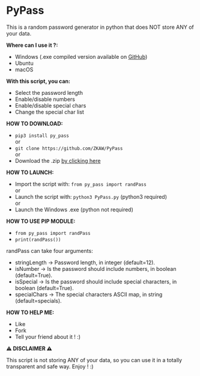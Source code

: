 # PyPass
This is a random password generator in python that does NOT store ANY of your data.

**Where can I use it ?:**

- Windows (.exe compiled version available on [GitHub](https://github.com/ZKAW/Py-Pass))
- Ubuntu
- macOS

**With this script, you can:**

- Select the password length
- Enable/disable numbers
- Enable/disable special chars
- Change the special char list

**HOW TO DOWNLOAD:**

* `pip3 install py_pass`
<br/> or <br/>
* `git clone https://github.com/ZKAW/PyPass`
<br/> or <br/>
* Download the .zip [by clicking here](https://github.com/ZKAW/Py-Pass/archive/master.zip)


**HOW TO LAUNCH:**

* Import the script with: `from py_pass import randPass`
<br/> or <br/> 
* Launch the script with: `python3 PyPass.py` (python3 required)
<br/> or <br/>
* Launch the Windows .exe (python not required)

**HOW TO USE PIP MODULE:**

- `from py_pass import randPass`
- `print(randPass())`

randPass can take four arguments:

- stringLength -> Password length, in integer (default=12).
- isNumber -> Is the password should include numbers, in boolean (default=True).
- isSpecial -> Is the password should include special characters, in boolean (default=True).
- specialChars -> The special characters ASCII map, in string (default=specials).

**HOW TO HELP ME:**

- Like
- Fork
- Tell your friend about it ! :)

**⚠ DISCLAIMER 	⚠**

This script is not storing ANY of your data, so you can use it in a totally transparent and safe way. Enjoy ! :)
